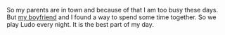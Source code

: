 
So my parents are in town and because of that I am too busy these days. But [my boyfriend](https://twitter.com/iliekcomputers) and I found a way to spend some time together. So we play Ludo every night. It is the best part of my day.
